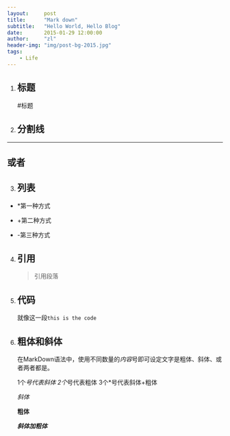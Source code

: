 ```yaml
---
layout:     post
title:      "Mark down"
subtitle:   "Hello World, Hello Blog"
date:       2015-01-29 12:00:00
author:     "zl"
header-img: "img/post-bg-2015.jpg"
tags:
    - Life
---
```


1. ## 标题  
    #标题
2. ## 分割线
******
或者
-------
3. ## 列表
* *第一种方式
+ +第二种方式
- -第三种方式
4. ## 引用
   > 引用段落
5. ## 代码
   就像这一段`this is the code`
7. ## 粗体和斜体
    在MarkDown语法中，使用不同数量的*内容*号即可设定文字是粗体、斜体、或者两者都是。

    1个*号代表斜体 
    2个*号代表粗体
    3个*号代表斜体+粗体

   *斜体*

   **粗体**

   ***斜体加粗体***
